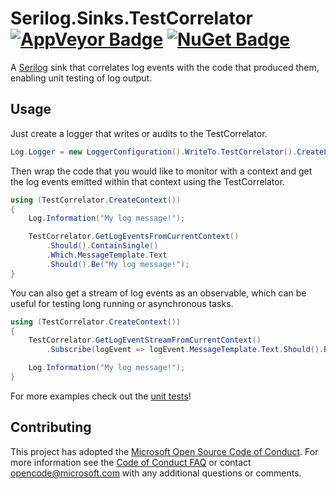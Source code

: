 # Serilog.Sinks.TestCorrelator [![AppVeyor Badge](https://ci.appveyor.com/api/projects/status/wf2emjam7xsviebw/branch/master?svg=true)](https://ci.appveyor.com/project/SerilogUtilitiesConcurrentCorrelatorSA/serilog-utilities-concurrent-correlator/branch/master) [![NuGet Badge](https://buildstats.info/nuget/Serilog.Sinks.TestCorrelator)](https://www.nuget.org/packages/Serilog.Sinks.TestCorrelator/)

A [Serilog](https://github.com/serilog/serilog) sink that correlates log events with the code that produced them, enabling unit testing of log output.

## Usage

Just create a logger that writes or audits to the TestCorrelator.

```csharp
Log.Logger = new LoggerConfiguration().WriteTo.TestCorrelator().CreateLogger();
```

Then wrap the code that you would like to monitor with a context and get the log events emitted within that context using the TestCorrelator.

```csharp
using (TestCorrelator.CreateContext())
{
    Log.Information("My log message!");

    TestCorrelator.GetLogEventsFromCurrentContext()
        .Should().ContainSingle()
        .Which.MessageTemplate.Text
        .Should().Be("My log message!");
}
```

You can also get a stream of log events as an observable, which can be useful for testing long running or asynchronous tasks.

```csharp
using (TestCorrelator.CreateContext())
{
    TestCorrelator.GetLogEventStreamFromCurrentContext()
        .Subscribe(logEvent => logEvent.MessageTemplate.Text.Should().Be("My log message!"));

    Log.Information("My log message!");
}
```

For more examples check out the [unit tests](https://github.com/Microsoft/serilog-sinks-testcorrelator/tree/master/test/Serilog.Sinks.TestCorrelator.Tests)!

## Contributing

This project has adopted the [Microsoft Open Source Code of Conduct](https://opensource.microsoft.com/codeofconduct/). For more information see the [Code of Conduct FAQ](https://opensource.microsoft.com/codeofconduct/faq/) or contact [opencode@microsoft.com](mailto:opencode@microsoft.com) with any additional questions or comments.